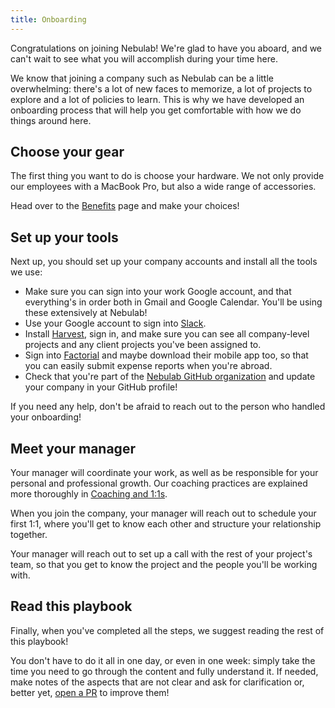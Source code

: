 ```yaml
---
title: Onboarding
---
```


Congratulations on joining Nebulab! We're glad to have you aboard, and we can't wait to see what
you will accomplish during your time here.

We know that joining a company such as Nebulab can be a little overwhelming: there's a lot of new
faces to memorize, a lot of projects to explore and a lot of policies to learn. This is why we have
developed an onboarding process that will help you get comfortable with how we do things around
here.

## Choose your gear

The first thing you want to do is choose your hardware. We not only provide our employees with a
MacBook Pro, but also a wide range of accessories.

Head over to the [Benefits](/people-ops/benefits) page and make your choices!

## Set up your tools

Next up, you should set up your company accounts and install all the tools we use:

- Make sure you can sign into your work Google account, and that everything's in order both in
  Gmail and Google Calendar. You'll be using these extensively at Nebulab!
- Use your Google account to sign into [Slack](https://nebulab.slack.com).
- Install [Harvest](https://www.getharvest.com), sign in, and make sure you can see all
  company-level projects and any client projects you've been assigned to.
- Sign into [Factorial](https://factorialhr.com/) and maybe download their mobile
  app too, so that you can easily submit expense reports when you're abroad.
- Check that you're part of the [Nebulab GitHub organization](https://github.com/nebulab) and
  update your company in your GitHub profile!

If you need any help, don't be afraid to reach out to the person who handled your onboarding!

## Meet your manager

Your manager will coordinate your work, as well as be responsible for your personal and professional
growth. Our coaching practices are explained more thoroughly in
[Coaching and 1:1s](/personal-growth/coaching-and-one-on-ones).

When you join the company, your manager will reach out to schedule your first 1:1, where you'll get
to know each other and structure your relationship together.

Your manager will reach out to set up a call with the rest of your project's team, so that you
get to know the project and the people you'll be working with.

## Read this playbook

Finally, when you've completed all the steps, we suggest reading the rest of this playbook!

You don't have to do it all in one day, or even in one week: simply take the time you need to go
through the content and fully understand it. If needed, make notes of the aspects that are not clear
and ask for clarification or, better yet, [open a PR](/working-on-nebulab/playbook) to improve
them!
